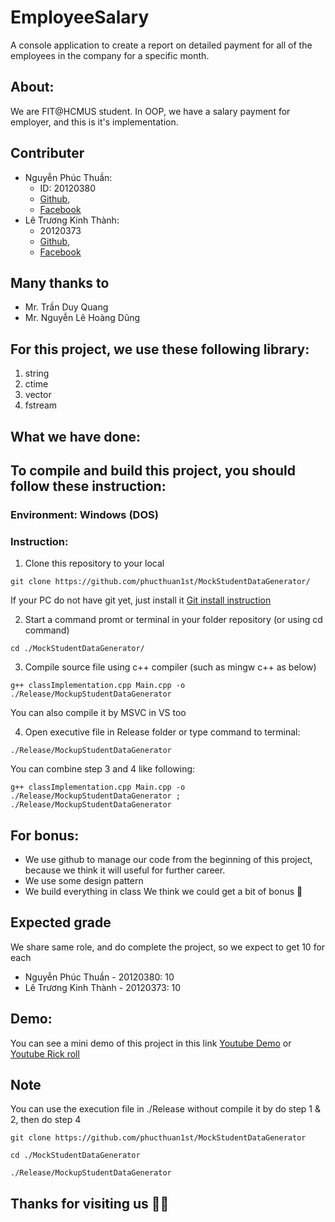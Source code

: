# EmployeeSalary
A console application to create a report on detailed payment for all of the employees in the company for a specific month.

## About:
We are FIT@HCMUS student. In OOP, we have a salary payment for employer, and this is it's implementation.

## Contributer
- Nguyễn Phúc Thuần: 
  - ID: 20120380  
  - [Github](https://github.com/phucthuan1st/),
  - [Facebook](https://www.facebook.com/phucthuan95/)
- Lê Trương Kinh Thành: 
  - 20120373  
  - [Github](https://github.com/KinhThanh38), 
  - [Facebook](https://www.facebook.com/kinhthanh.letruong.3)

## Many thanks to
- Mr. Trần Duy Quang
- Mr. Nguyễn Lê Hoàng Dũng

## For this project, we use these following library:
1. string
2. ctime
3. vector
4. fstream

## What we have done:


## To compile and build this project, you should follow these instruction:
### Environment: Windows (DOS)
### Instruction:
1. Clone this repository to your local
```shellscript
git clone https://github.com/phucthuan1st/MockStudentDataGenerator/
```
If your PC do not have git yet, just install it [Git install instruction](https://git-scm.com/book/en/v2/Getting-Started-Installing-Git)

2. Start a command promt or terminal in your folder repository (or using cd command)
```shellcript
cd ./MockStudentDataGenerator/
```

3. Compile source file using c++ compiler (such as mingw c++ as below)
```shellscript
g++ classImplementation.cpp Main.cpp -o ./Release/MockupStudentDataGenerator
```
You can also compile it by MSVC in VS too

4. Open executive file in Release folder or type command to terminal: 
```shellscript
./Release/MockupStudentDataGenerator
```

  You can combine step 3 and 4 like following:
  ```shellscript
  g++ classImplementation.cpp Main.cpp -o ./Release/MockupStudentDataGenerator ; ./Release/MockupStudentDataGenerator
  ```
  
## For bonus:
- We use github to manage our code from the beginning of this project, because we think it will useful for further career.
- We use some design pattern
- We build everything in class
We think we could get a bit of bonus 🤣
  
## Expected grade
  We share same role, and do complete the project, so we expect to get 10 for each
  - Nguyễn Phúc Thuần - 20120380: 10
  - Lê Trương Kinh Thành - 20120373: 10

## Demo:
You can see a mini demo of this project in this link [Youtube Demo](https://youtu.be/5cBwlccaYnk) or [Youtube Rick roll](https://youtu.be/dQw4w9WgXcQ)

## Note
You can use the execution file in ./Release without compile it by do step 1 & 2, then do step 4
```shellscript
git clone https://github.com/phucthuan1st/MockStudentDataGenerator
```

```shellscript
cd ./MockStudentDataGenerator
```

```shellscript
./Release/MockupStudentDataGenerator
```

## Thanks for visiting us 🤑🤑

